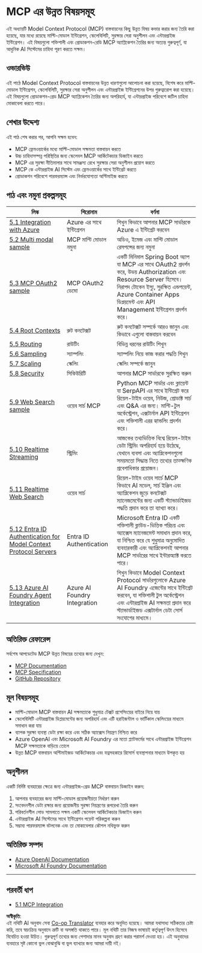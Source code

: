 <!--
CO_OP_TRANSLATOR_METADATA:
{
  "original_hash": "748c61250d4a326206b72b28f6154615",
  "translation_date": "2025-07-13T23:42:15+00:00",
  "source_file": "05-AdvancedTopics/README.md",
  "language_code": "bn"
}
-->
# MCP এর উন্নত বিষয়সমূহ

এই অধ্যায়টি Model Context Protocol (MCP) বাস্তবায়নের কিছু উন্নত বিষয় কভার করার জন্য তৈরি করা হয়েছে, যার মধ্যে রয়েছে মাল্টি-মোডাল ইন্টিগ্রেশন, স্কেলেবিলিটি, সুরক্ষার সেরা অনুশীলন এবং এন্টারপ্রাইজ ইন্টিগ্রেশন। এই বিষয়গুলো শক্তিশালী এবং প্রোডাকশন-রেডি MCP অ্যাপ্লিকেশন তৈরির জন্য অত্যন্ত গুরুত্বপূর্ণ, যা আধুনিক AI সিস্টেমের চাহিদা পূরণ করতে সক্ষম।

## ওভারভিউ

এই পাঠে Model Context Protocol বাস্তবায়নের উন্নত ধারণাগুলো আলোচনা করা হয়েছে, বিশেষ করে মাল্টি-মোডাল ইন্টিগ্রেশন, স্কেলেবিলিটি, সুরক্ষার সেরা অনুশীলন এবং এন্টারপ্রাইজ ইন্টিগ্রেশনের উপর গুরুত্বারোপ করা হয়েছে। এই বিষয়গুলো প্রোডাকশন-গ্রেড MCP অ্যাপ্লিকেশন তৈরির জন্য অপরিহার্য, যা এন্টারপ্রাইজ পরিবেশে জটিল চাহিদা মোকাবেলা করতে পারে।

## শেখার উদ্দেশ্য

এই পাঠ শেষ করার পর, আপনি সক্ষম হবেন:

- MCP ফ্রেমওয়ার্কের মধ্যে মাল্টি-মোডাল সক্ষমতা বাস্তবায়ন করতে
- উচ্চ চাহিদাসম্পন্ন পরিস্থিতির জন্য স্কেলেবল MCP আর্কিটেকচার ডিজাইন করতে
- MCP এর সুরক্ষা নীতিমালার সাথে সামঞ্জস্য রেখে সুরক্ষার সেরা অনুশীলন প্রয়োগ করতে
- MCP কে এন্টারপ্রাইজ AI সিস্টেম এবং ফ্রেমওয়ার্কের সাথে ইন্টিগ্রেট করতে
- প্রোডাকশন পরিবেশে পারফরম্যান্স এবং নির্ভরযোগ্যতা অপ্টিমাইজ করতে

## পাঠ এবং নমুনা প্রকল্পসমূহ

| লিঙ্ক | শিরোনাম | বর্ণনা |
|------|---------|---------|
| [5.1 Integration with Azure](./mcp-integration/README.md) | Azure এর সাথে ইন্টিগ্রেশন | শিখুন কিভাবে আপনার MCP সার্ভারকে Azure এ ইন্টিগ্রেট করবেন |
| [5.2 Multi modal sample](./mcp-multi-modality/README.md) | MCP মাল্টি মোডাল নমুনা | অডিও, ইমেজ এবং মাল্টি মোডাল রেসপন্সের জন্য নমুনা |
| [5.3 MCP OAuth2 sample](../../../05-AdvancedTopics/mcp-oauth2-demo) | MCP OAuth2 ডেমো | একটি মিনিমাল Spring Boot অ্যাপ যা MCP এর সাথে OAuth2 প্রদর্শন করে, উভয় Authorization এবং Resource Server হিসেবে। নিরাপদ টোকেন ইস্যু, সুরক্ষিত এন্ডপয়েন্ট, Azure Container Apps ডিপ্লয়মেন্ট এবং API Management ইন্টিগ্রেশন প্রদর্শন করে। |
| [5.4 Root Contexts](./mcp-root-contexts/README.md) | রুট কনটেক্সট | রুট কনটেক্সট সম্পর্কে আরও জানুন এবং কিভাবে এগুলো বাস্তবায়ন করবেন |
| [5.5 Routing](./mcp-routing/README.md) | রাউটিং | বিভিন্ন ধরনের রাউটিং শিখুন |
| [5.6 Sampling](./mcp-sampling/README.md) | স্যাম্পলিং | স্যাম্পলিং নিয়ে কাজ করার পদ্ধতি শিখুন |
| [5.7 Scaling](./mcp-scaling/README.md) | স্কেলিং | স্কেলিং সম্পর্কে জানুন |
| [5.8 Security](./mcp-security/README.md) | সিকিউরিটি | আপনার MCP সার্ভারকে সুরক্ষিত করুন |
| [5.9 Web Search sample](./web-search-mcp/README.md) | ওয়েব সার্চ MCP | Python MCP সার্ভার এবং ক্লায়েন্ট যা SerpAPI এর সাথে ইন্টিগ্রেট করে রিয়েল-টাইম ওয়েব, নিউজ, প্রোডাক্ট সার্চ এবং Q&A এর জন্য। মাল্টি-টুল অর্কেস্ট্রেশন, এক্সটার্নাল API ইন্টিগ্রেশন এবং শক্তিশালী এরর হ্যান্ডলিং প্রদর্শন করে। |
| [5.10 Realtime Streaming](./mcp-realtimestreaming/README.md) | স্ট্রিমিং | আজকের তথ্যভিত্তিক বিশ্বে রিয়েল-টাইম ডেটা স্ট্রিমিং অপরিহার্য হয়ে উঠেছে, যেখানে ব্যবসা এবং অ্যাপ্লিকেশনগুলো সময়মতো সিদ্ধান্ত নিতে তথ্যের তাত্ক্ষণিক প্রবেশাধিকার প্রয়োজন। |
| [5.11 Realtime Web Search](./mcp-realtimesearch/README.md) | ওয়েব সার্চ | রিয়েল-টাইম ওয়েব সার্চে MCP কিভাবে AI মডেল, সার্চ ইঞ্জিন এবং অ্যাপ্লিকেশন জুড়ে কনটেক্সট ম্যানেজমেন্টের জন্য একটি স্ট্যান্ডার্ডাইজড পদ্ধতি প্রদান করে তা ব্যাখ্যা করে। |
| [5.12  Entra ID Authentication for Model Context Protocol Servers](./mcp-security-entra/README.md) | Entra ID Authentication | Microsoft Entra ID একটি শক্তিশালী ক্লাউড-ভিত্তিক পরিচয় এবং অ্যাক্সেস ম্যানেজমেন্ট সমাধান প্রদান করে, যা নিশ্চিত করে যে শুধুমাত্র অনুমোদিত ব্যবহারকারী এবং অ্যাপ্লিকেশনই আপনার MCP সার্ভারের সাথে ইন্টারঅ্যাক্ট করতে পারে। |
| [5.13 Azure AI Foundry Agent Integration](./mcp-foundry-agent-integration/README.md) | Azure AI Foundry Integration | শিখুন কিভাবে Model Context Protocol সার্ভারগুলোকে Azure AI Foundry এজেন্টের সাথে ইন্টিগ্রেট করবেন, যা শক্তিশালী টুল অর্কেস্ট্রেশন এবং এন্টারপ্রাইজ AI সক্ষমতা প্রদান করে স্ট্যান্ডার্ডাইজড এক্সটার্নাল ডেটা সোর্স সংযোগের মাধ্যমে। |

## অতিরিক্ত রেফারেন্স

সর্বশেষ আপডেটেড MCP উন্নত বিষয়ের তথ্যের জন্য দেখুন:
- [MCP Documentation](https://modelcontextprotocol.io/)
- [MCP Specification](https://spec.modelcontextprotocol.io/)
- [GitHub Repository](https://github.com/modelcontextprotocol)

## মূল বিষয়সমূহ

- মাল্টি-মোডাল MCP বাস্তবায়ন AI সক্ষমতাকে শুধুমাত্র টেক্সট প্রসেসিংয়ের বাইরে নিয়ে যায়
- স্কেলেবিলিটি এন্টারপ্রাইজ ডিপ্লয়মেন্টের জন্য অপরিহার্য এবং এটি হরাইজন্টাল ও ভার্টিকাল স্কেলিংয়ের মাধ্যমে সমাধান করা যায়
- ব্যাপক সুরক্ষা ব্যবস্থা ডেটা রক্ষা করে এবং সঠিক অ্যাক্সেস নিয়ন্ত্রণ নিশ্চিত করে
- Azure OpenAI এবং Microsoft AI Foundry এর মতো প্ল্যাটফর্মের সাথে এন্টারপ্রাইজ ইন্টিগ্রেশন MCP সক্ষমতাকে বাড়িয়ে তোলে
- উন্নত MCP বাস্তবায়ন অপ্টিমাইজড আর্কিটেকচার এবং যত্নসহকারে রিসোর্স ব্যবস্থাপনার মাধ্যমে উপকৃত হয়

## অনুশীলন

একটি নির্দিষ্ট ব্যবহারের ক্ষেত্রে জন্য এন্টারপ্রাইজ-গ্রেড MCP বাস্তবায়ন ডিজাইন করুন:

1. আপনার ব্যবহারের জন্য মাল্টি-মোডাল প্রয়োজনীয়তা নির্ধারণ করুন
2. সংবেদনশীল ডেটা রক্ষার জন্য প্রয়োজনীয় সুরক্ষা নিয়ন্ত্রণের রূপরেখা তৈরি করুন
3. পরিবর্তনশীল লোড সামলাতে সক্ষম একটি স্কেলেবল আর্কিটেকচার ডিজাইন করুন
4. এন্টারপ্রাইজ AI সিস্টেমের সাথে ইন্টিগ্রেশন পয়েন্ট পরিকল্পনা করুন
5. সম্ভাব্য পারফরম্যান্স বটলনেক এবং তা মোকাবেলার কৌশল নথিভুক্ত করুন

## অতিরিক্ত সম্পদ

- [Azure OpenAI Documentation](https://learn.microsoft.com/en-us/azure/ai-services/openai/)
- [Microsoft AI Foundry Documentation](https://learn.microsoft.com/en-us/ai-services/)

---

## পরবর্তী ধাপ

- [5.1 MCP Integration](./mcp-integration/README.md)

**অস্বীকৃতি**:  
এই নথিটি AI অনুবাদ সেবা [Co-op Translator](https://github.com/Azure/co-op-translator) ব্যবহার করে অনূদিত হয়েছে। আমরা যথাসাধ্য সঠিকতার চেষ্টা করি, তবে স্বয়ংক্রিয় অনুবাদে ত্রুটি বা অসঙ্গতি থাকতে পারে। মূল নথিটি তার নিজস্ব ভাষায়ই কর্তৃত্বপূর্ণ উৎস হিসেবে বিবেচিত হওয়া উচিত। গুরুত্বপূর্ণ তথ্যের জন্য পেশাদার মানব অনুবাদ গ্রহণ করার পরামর্শ দেওয়া হয়। এই অনুবাদের ব্যবহারে সৃষ্ট কোনো ভুল বোঝাবুঝি বা ভুল ব্যাখ্যার জন্য আমরা দায়ী নই।